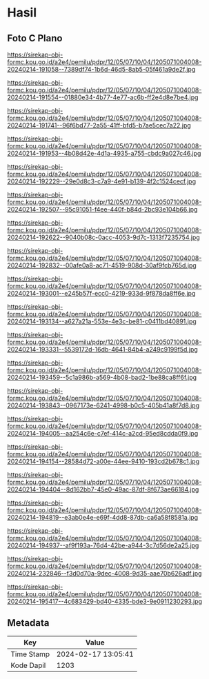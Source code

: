 # Hasil

## Foto C Plano

https://sirekap-obj-formc.kpu.go.id/a2e4/pemilu/pdpr/12/05/07/10/04/1205071004008-20240214-191058--7389df74-1b6d-46d5-8ab5-05f461a9de2f.jpg

https://sirekap-obj-formc.kpu.go.id/a2e4/pemilu/pdpr/12/05/07/10/04/1205071004008-20240214-191554--01880e34-4b77-4e77-ac6b-ff2e4d8e7be4.jpg

https://sirekap-obj-formc.kpu.go.id/a2e4/pemilu/pdpr/12/05/07/10/04/1205071004008-20240214-191741--96f6bd77-2a55-41ff-bfd5-b7ae5cec7a22.jpg

https://sirekap-obj-formc.kpu.go.id/a2e4/pemilu/pdpr/12/05/07/10/04/1205071004008-20240214-191953--4b08d42e-4d1a-4935-a755-cbdc9a027c46.jpg

https://sirekap-obj-formc.kpu.go.id/a2e4/pemilu/pdpr/12/05/07/10/04/1205071004008-20240214-192229--29e0d8c3-c7a9-4e91-b139-4f2c1524cecf.jpg

https://sirekap-obj-formc.kpu.go.id/a2e4/pemilu/pdpr/12/05/07/10/04/1205071004008-20240214-192507--95c91051-f4ee-440f-b84d-2bc93e104b66.jpg

https://sirekap-obj-formc.kpu.go.id/a2e4/pemilu/pdpr/12/05/07/10/04/1205071004008-20240214-192622--9040b08c-0acc-4053-9d7c-1313f7235754.jpg

https://sirekap-obj-formc.kpu.go.id/a2e4/pemilu/pdpr/12/05/07/10/04/1205071004008-20240214-192832--00afe0a8-ac71-4519-908d-30af9fcb765d.jpg

https://sirekap-obj-formc.kpu.go.id/a2e4/pemilu/pdpr/12/05/07/10/04/1205071004008-20240214-193001--e245b57f-ecc0-4219-933d-9f878da8ff6e.jpg

https://sirekap-obj-formc.kpu.go.id/a2e4/pemilu/pdpr/12/05/07/10/04/1205071004008-20240214-193134--a627a21a-553e-4e3c-be81-c0411bd40891.jpg

https://sirekap-obj-formc.kpu.go.id/a2e4/pemilu/pdpr/12/05/07/10/04/1205071004008-20240214-193331--5539172d-16db-4641-84b4-a249c9199f5d.jpg

https://sirekap-obj-formc.kpu.go.id/a2e4/pemilu/pdpr/12/05/07/10/04/1205071004008-20240214-193459--5c1a986b-a569-4b08-bad2-1be88ca8ff6f.jpg

https://sirekap-obj-formc.kpu.go.id/a2e4/pemilu/pdpr/12/05/07/10/04/1205071004008-20240214-193843--0967173e-6241-4998-b0c5-405b41a8f7d8.jpg

https://sirekap-obj-formc.kpu.go.id/a2e4/pemilu/pdpr/12/05/07/10/04/1205071004008-20240214-194005--aa254c6e-c7ef-414c-a2cd-95ed8cdda0f9.jpg

https://sirekap-obj-formc.kpu.go.id/a2e4/pemilu/pdpr/12/05/07/10/04/1205071004008-20240214-194154--28584d72-a00e-44ee-9410-193cd2b678c1.jpg

https://sirekap-obj-formc.kpu.go.id/a2e4/pemilu/pdpr/12/05/07/10/04/1205071004008-20240214-194404--8d162bb7-45e0-49ac-87df-8f673ae66184.jpg

https://sirekap-obj-formc.kpu.go.id/a2e4/pemilu/pdpr/12/05/07/10/04/1205071004008-20240214-194819--e3ab0e4e-e69f-4dd8-87db-ca6a58f8581a.jpg

https://sirekap-obj-formc.kpu.go.id/a2e4/pemilu/pdpr/12/05/07/10/04/1205071004008-20240214-194937--af9f193a-76d4-42be-a944-3c7d56de2a25.jpg

https://sirekap-obj-formc.kpu.go.id/a2e4/pemilu/pdpr/12/05/07/10/04/1205071004008-20240214-232846--f3d0d70a-9dec-4008-9d35-aae70b626adf.jpg

https://sirekap-obj-formc.kpu.go.id/a2e4/pemilu/pdpr/12/05/07/10/04/1205071004008-20240214-195417--4c683429-bd40-4335-bde3-9e0911230293.jpg


## Metadata

| Key        | Value               |
| ---------- | ------------------- |
| Time Stamp | 2024-02-17 13:05:41 |
| Kode Dapil | 1203                |



